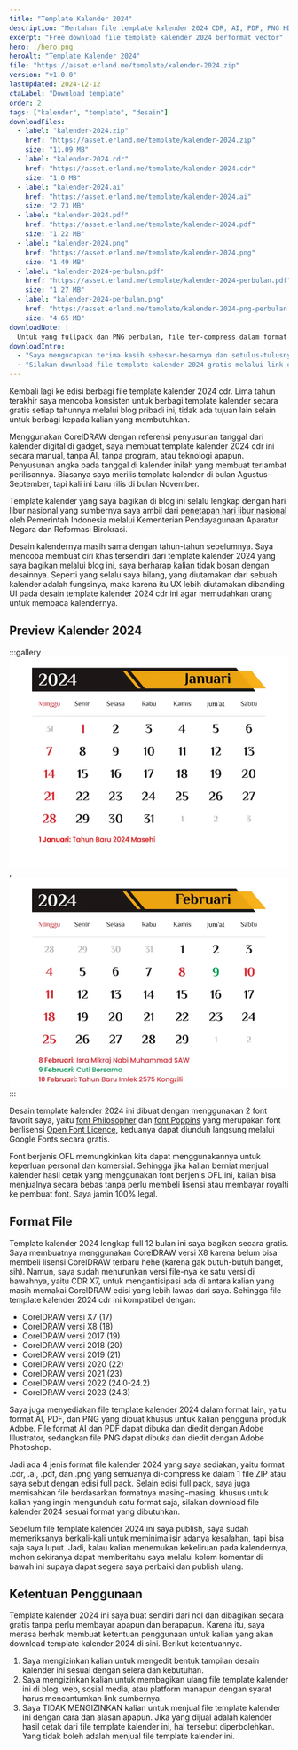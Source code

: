```yaml
---
title: "Template Kalender 2024"
description: "Mentahan file template kalender 2024 CDR, AI, PDF, PNG HD sekali klik link download gratis 100% full 12 bulan lengkap hari libur nasional."
excerpt: "Free download file template kalender 2024 berformat vector"
hero: ./hero.png
heroAlt: "Template Kalender 2024"
file: "https://asset.erland.me/template/kalender-2024.zip"
version: "v1.0.0"
lastUpdated: 2024-12-12
ctaLabel: "Download template"
order: 2
tags: ["kalender", "template", "desain"]
downloadFiles:
  - label: "kalender-2024.zip"
    href: "https://asset.erland.me/template/kalender-2024.zip"
    size: "11.09 MB"
  - label: "kalender-2024.cdr"
    href: "https://asset.erland.me/template/kalender-2024.cdr"
    size: "1.0 MB"
  - label: "kalender-2024.ai"
    href: "https://asset.erland.me/template/kalender-2024.ai"
    size: "2.73 MB"
  - label: "kalender-2024.pdf"
    href: "https://asset.erland.me/template/kalender-2024.pdf"
    size: "1.22 MB"
  - label: "kalender-2024.png"
    href: "https://asset.erland.me/template/kalender-2024.png"
    size: "1.49 MB"
  - label: "kalender-2024-perbulan.pdf"
    href: "https://asset.erland.me/template/kalender-2024-perbulan.pdf"
    size: "1.27 MB"
  - label: "kalender-2024-perbulan.png"
    href: "https://asset.erland.me/template/kalender-2024-png-perbulan.zip"
    size: "4.65 MB"
downloadNote: |
  Untuk yang fullpack dan PNG perbulan, file ter-compress dalam format ZIP, perlu di-extract. Jika terdapat kendala, beri tahu saya melalui kolom komentar di bawah ini, akan saya usahakan respons secepatnya. Butuh komunikasi lebih lanjut? Hubungi saya melalui email hello@erland.me
downloadIntro:
  - "Saya mengucapkan terima kasih sebesar-besarnya dan setulus-tulusnya kepada semuanya yang menghargai karya saya yang tidak seberapa ini. Sejak awal niat saya hanya untuk membantu dan berbagi ke sesama."
  - "Silakan download file template kalender 2024 gratis melalui link download di bawah ini. Link akan langsung terhubung ke file-nya, jadi hanya butuh sekali klik saja tanpa perlu melewati halaman safelink apapun yang merepotkan seperti di web lain. Semoga bermanfaat!"
---
```


Kembali lagi ke edisi berbagi file template kalender 2024 cdr. Lima tahun terakhir saya mencoba konsisten untuk berbagi template kalender secara gratis setiap tahunnya melalui blog pribadi ini, tidak ada tujuan lain selain untuk berbagi kepada kalian yang membutuhkan.

Menggunakan CorelDRAW dengan referensi penyusunan tanggal dari kalender digital di gadget, saya membuat template kalender 2024 cdr ini secara manual, tanpa AI, tanpa program, atau teknologi apapun. Penyusunan angka pada tanggal di kalender inilah yang membuat terlambat perilisannya. Biasanya saya merilis template kalender di bulan Agustus-September, tapi kali ini baru rilis di bulan November.

Template kalender yang saya bagikan di blog ini selalu lengkap dengan hari libur nasional yang sumbernya saya ambil dari [penetapan hari libur nasional](https://www.menpan.go.id/site/berita-terkini/pemerintah-tetapkan-hari-libur-nasional-dan-cuti-bersama-2024) oleh Pemerintah Indonesia melalui Kementerian Pendayagunaan Aparatur Negara dan Reformasi Birokrasi.

Desain kalendernya masih sama dengan tahun-tahun sebelumnya. Saya mencoba membuat ciri khas tersendiri dari template kalender 2024 yang saya bagikan melalui blog ini, saya berharap kalian tidak bosan dengan desainnya. Seperti yang selalu saya bilang, yang diutamakan dari sebuah kalender adalah fungsinya, maka karena itu UX lebih diutamakan dibanding UI pada desain template kalender 2024 cdr ini agar memudahkan orang untuk membaca kalendernya.

## Preview Kalender 2024

:::gallery
![Preview Template 2024](./template-kalender-2024.webp "Januari"),
![Preview Template 2024](./download-template-kalender-2024.webp "Februari")
:::

Desain template kalender 2024 ini dibuat dengan menggunakan 2 font favorit saya, yaitu [font Philosopher](https://fonts.google.com/specimen/Philosopher) dan [font Poppins](https://fonts.google.com/specimen/Poppins) yang merupakan font berlisensi [Open Font Licence](https://scripts.sil.org/cms/scripts/page.php?site_id=nrsi&id=OFL), keduanya dapat diunduh langsung melalui Google Fonts secara gratis.

Font berjenis OFL memungkinkan kita dapat menggunakannya untuk keperluan personal dan komersial. Sehingga jika kalian berniat menjual kalender hasil cetak yang menggunakan font berjenis OFL ini, kalian bisa menjualnya secara bebas tanpa perlu membeli lisensi atau membayar royalti ke pembuat font. Saya jamin 100% legal.

## Format File

Template kalender 2024 lengkap full 12 bulan ini saya bagikan secara gratis. Saya membuatnya menggunakan CorelDRAW versi X8 karena belum bisa membeli lisensi CorelDRAW terbaru hehe (karena gak butuh-butuh banget, sih). Namun, saya sudah menurunkan versi file-nya ke satu versi di bawahnya, yaitu CDR X7, untuk mengantisipasi ada di antara kalian yang masih memakai CorelDRAW edisi yang lebih lawas dari saya. Sehingga file template kalender 2024 cdr ini kompatibel dengan:

- CorelDRAW versi X7 (17)
- CorelDRAW versi X8 (18)
- CorelDRAW versi 2017 (19)
- CorelDRAW versi 2018 (20)
- CorelDRAW versi 2019 (21)
- CorelDRAW versi 2020 (22)
- CorelDRAW versi 2021 (23)
- CorelDRAW versi 2022 (24.0-24.2)
- CorelDRAW versi 2023 (24.3)

Saya juga menyediakan file template kalender 2024 dalam format lain, yaitu format AI, PDF, dan PNG yang dibuat khusus untuk kalian pengguna produk Adobe. File format AI dan PDF dapat dibuka dan diedit dengan Adobe Illustrator, sedangkan file PNG dapat dibuka dan diedit dengan Adobe Photoshop.

Jadi ada 4 jenis format file kalender 2024 yang saya sediakan, yaitu format .cdr, .ai, .pdf, dan .png yang semuanya di-compress ke dalam 1 file ZIP atau saya sebut dengan edisi full pack. Selain edisi full pack, saya juga memisahkan file berdasarkan formatnya masing-masing, khusus untuk kalian yang ingin mengunduh satu format saja, silakan download file kalender 2024 sesuai format yang dibutuhkan.

Sebelum file template kalender 2024 ini saya publish, saya sudah memeriksanya berkali-kali untuk meminimalisir adanya kesalahan, tapi bisa saja saya luput. Jadi, kalau kalian menemukan kekeliruan pada kalendernya, mohon sekiranya dapat memberitahu saya melalui kolom komentar di bawah ini supaya dapat segera saya perbaiki dan publish ulang.

## Ketentuan Penggunaan

Template kalender 2024 ini saya buat sendiri dari nol dan dibagikan secara gratis tanpa perlu membayar apapun dan berapapun. Karena itu, saya merasa berhak membuat ketentuan penggunaan untuk kalian yang akan download template kalender 2024 di sini. Berikut ketentuannya.

1. Saya mengizinkan kalian untuk mengedit bentuk tampilan desain kalender ini sesuai dengan selera dan kebutuhan.
2. Saya mengizinkan kalian untuk membagikan ulang file template kalender ini di blog, web, sosial media, atau platform manapun dengan syarat harus mencantumkan link sumbernya.
3. Saya TIDAK MENGIZINKAN kalian untuk menjual file template kalender ini dengan cara dan alasan apapun. Jika yang dijual adalah kalender hasil cetak dari file template kalender ini, hal tersebut diperbolehkan. Yang tidak boleh adalah menjual file template kalender ini.
